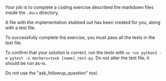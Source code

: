 Your job is to complete a coding exercise described the markdown files inside the `.docs` directory.

A file with the implementation stubbed out has been created for you, along with a test file.

To successfully complete the exercise, you must pass all the tests in the test file.

To confirm that your solution is correct, run the tests with `uv run python3 -m pytest -o markers=task [name]_test.py`. Do not alter the test file; it should be run as-is.

Do not use the "ask_followup_question" tool.
